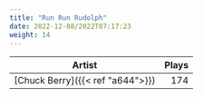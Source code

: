 ```yaml
---
title: "Run Run Rudolph"
date: 2022-12-08/2022T07:17:23
weight: 14
---
```




 Artist | Plays 
----- | -----:
[Chuck Berry]({{< ref "a644">}}) | 174
